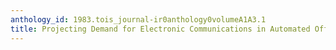 ```yaml
---
anthology_id: 1983.tois_journal-ir0anthology0volumeA1A3.1
title: Projecting Demand for Electronic Communications in Automated Offices
---
```


